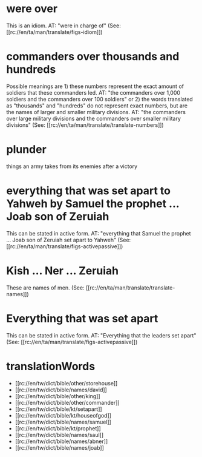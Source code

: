 # were over

This is an idiom. AT: "were in charge of" (See: [[rc://en/ta/man/translate/figs-idiom]])

# commanders over thousands and hundreds

Possible meanings are 1) these numbers represent the exact amount of soldiers that these commanders led. AT: "the commanders over 1,000 soldiers and the commanders over 100 soldiers" or 2) the words translated as "thousands" and "hundreds" do not represent exact numbers, but are the names of larger and smaller military divisions. AT: "the commanders over large military divisions and the commanders over smaller military divisions" (See: [[rc://en/ta/man/translate/translate-numbers]])

# plunder

things an army takes from its enemies after a victory

# everything that was set apart to Yahweh by Samuel the prophet ... Joab son of Zeruiah

This can be stated in active form. AT: "everything that Samuel the prophet ... Joab son of Zeruiah set apart to Yahweh" (See: [[rc://en/ta/man/translate/figs-activepassive]])

# Kish ... Ner ... Zeruiah

These are names of men. (See: [[rc://en/ta/man/translate/translate-names]])

# Everything that was set apart

This can be stated in active form. AT: "Everything that the leaders set apart" (See: [[rc://en/ta/man/translate/figs-activepassive]])

# translationWords

* [[rc://en/tw/dict/bible/other/storehouse]]
* [[rc://en/tw/dict/bible/names/david]]
* [[rc://en/tw/dict/bible/other/king]]
* [[rc://en/tw/dict/bible/other/commander]]
* [[rc://en/tw/dict/bible/kt/setapart]]
* [[rc://en/tw/dict/bible/kt/houseofgod]]
* [[rc://en/tw/dict/bible/names/samuel]]
* [[rc://en/tw/dict/bible/kt/prophet]]
* [[rc://en/tw/dict/bible/names/saul]]
* [[rc://en/tw/dict/bible/names/abner]]
* [[rc://en/tw/dict/bible/names/joab]]